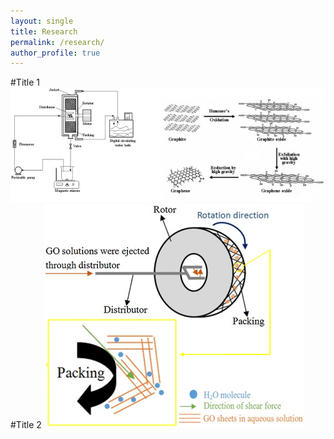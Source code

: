 ```yaml
---
layout: single
title: Research
permalink: /research/
author_profile: true
---
```

#Title 1
![Fig. 3.1. Schematic diagram of exfoliation and reduction process in a RPB.](/assets/images/research_1.jpg)
#Title 2
![Fig.3.2. Mechanism diagram of GO exfoliation in RPB.](/assets/images/research_2.jpg)